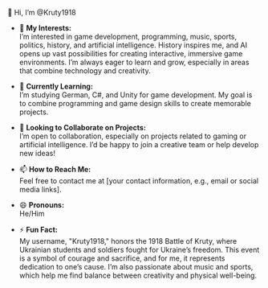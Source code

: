 👋 Hi, I’m @Kruty1918

- 👀 **My Interests:**  
   I’m interested in game development, programming, music, sports, politics, history, and artificial intelligence. History inspires me, and AI opens up vast possibilities for creating interactive, immersive game environments. I’m always eager to learn and grow, especially in areas that combine technology and creativity.

- 🌱 **Currently Learning:**  
   I’m studying German, C#, and Unity for game development. My goal is to combine programming and game design skills to create memorable projects.

- 💞️ **Looking to Collaborate on Projects:**  
   I’m open to collaboration, especially on projects related to gaming or artificial intelligence. I’d be happy to join a creative team or help develop new ideas!

- 📫 **How to Reach Me:**  
   Feel free to contact me at [your contact information, e.g., email or social media links].

- 😄 **Pronouns:**  
   He/Him

- ⚡ **Fun Fact:**  
   My username, "Kruty1918," honors the 1918 Battle of Kruty, where Ukrainian students and soldiers fought for Ukraine’s freedom. This event is a symbol of courage and sacrifice, and for me, it represents dedication to one’s cause. I’m also passionate about music and sports, which help me find balance between creativity and physical well-being.


<!---
Kruty1918/Kruty1918 is a ✨ special ✨ repository because its `README.md` (this file) appears on your GitHub profile.
You can click the Preview link to take a look at your changes.
--->
